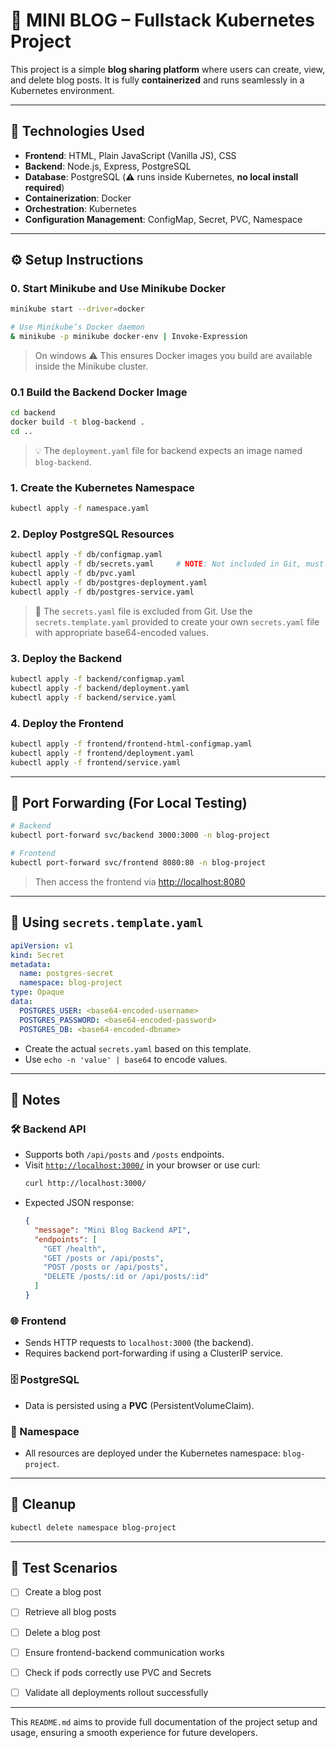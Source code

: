 # 📝 MINI BLOG – Fullstack Kubernetes Project

This project is a simple **blog sharing platform** where users can create, view, and delete blog posts. It is fully **containerized** and runs seamlessly in a Kubernetes environment.

---

## 🚀 Technologies Used

- **Frontend**: HTML, Plain JavaScript (Vanilla JS), CSS
- **Backend**: Node.js, Express, PostgreSQL
- **Database**: PostgreSQL (⚠️ runs inside Kubernetes, **no local install required**)
- **Containerization**: Docker
- **Orchestration**: Kubernetes
- **Configuration Management**: ConfigMap, Secret, PVC, Namespace

---


## ⚙️ Setup Instructions

### 0. Start Minikube and Use Minikube Docker

```bash
minikube start --driver=docker

# Use Minikube’s Docker daemon
& minikube -p minikube docker-env | Invoke-Expression
```
> On windows
> ⚠️ This ensures Docker images you build are available inside the Minikube cluster.

### 0.1 Build the Backend Docker Image

```bash
cd backend
docker build -t blog-backend .
cd ..
```

> 💡 The `deployment.yaml` file for backend expects an image named `blog-backend`.


### 1. Create the Kubernetes Namespace

```bash
kubectl apply -f namespace.yaml
```

### 2. Deploy PostgreSQL Resources

```bash
kubectl apply -f db/configmap.yaml
kubectl apply -f db/secrets.yaml     # NOTE: Not included in Git, must be created locally, check the secrets.template.yaml file
kubectl apply -f db/pvc.yaml
kubectl apply -f db/postgres-deployment.yaml
kubectl apply -f db/postgres-service.yaml
```

> 📌 The `secrets.yaml` file is excluded from Git. Use the `secrets.template.yaml` provided to create your own `secrets.yaml` file with appropriate base64-encoded values.

### 3. Deploy the Backend

```bash
kubectl apply -f backend/configmap.yaml
kubectl apply -f backend/deployment.yaml
kubectl apply -f backend/service.yaml
```

### 4. Deploy the Frontend

```bash
kubectl apply -f frontend/frontend-html-configmap.yaml
kubectl apply -f frontend/deployment.yaml
kubectl apply -f frontend/service.yaml
```

---

## 🔁 Port Forwarding (For Local Testing)

```bash
# Backend
kubectl port-forward svc/backend 3000:3000 -n blog-project

# Frontend
kubectl port-forward svc/frontend 8080:80 -n blog-project
```

> Then access the frontend via [http://localhost:8080](http://localhost:8080)

---

## 🔐 Using `secrets.template.yaml`

```yaml
apiVersion: v1
kind: Secret
metadata:
  name: postgres-secret
  namespace: blog-project
type: Opaque
data:
  POSTGRES_USER: <base64-encoded-username>
  POSTGRES_PASSWORD: <base64-encoded-password>
  POSTGRES_DB: <base64-encoded-dbname>
```

- Create the actual `secrets.yaml` based on this template.
- Use `echo -n 'value' | base64` to encode values.

---

## 📌 Notes

### 🛠️ Backend API
- Supports both `/api/posts` and `/posts` endpoints.
- Visit [`http://localhost:3000/`](http://localhost:3000/) in your browser or use curl:
  ```bash
  curl http://localhost:3000/
  ```
- Expected JSON response:
  ```json
  {
    "message": "Mini Blog Backend API",
    "endpoints": [
      "GET /health",
      "GET /posts or /api/posts",
      "POST /posts or /api/posts",
      "DELETE /posts/:id or /api/posts/:id"
    ]
  }
  ```

### 🌐 Frontend
- Sends HTTP requests to `localhost:3000` (the backend).
- Requires backend port-forwarding if using a ClusterIP service.

### 🗄️ PostgreSQL
- Data is persisted using a **PVC** (PersistentVolumeClaim).

### 🧭 Namespace
- All resources are deployed under the Kubernetes namespace: `blog-project`.


---

## 🧼 Cleanup

```bash
kubectl delete namespace blog-project
```

---

## 🧪 Test Scenarios

- [ ] Create a blog post
- [ ] Retrieve all blog posts
- [ ] Delete a blog post
- [ ] Ensure frontend-backend communication works
- [ ] Check if pods correctly use PVC and Secrets
- [ ] Validate all deployments rollout successfully


---

This `README.md` aims to provide full documentation of the project setup and usage, ensuring a smooth experience for future developers.
